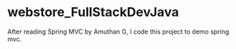 # webstore_FullStackDevJava
After reading Spring MVC by Amuthan G, I code this project to demo spring mvc.
